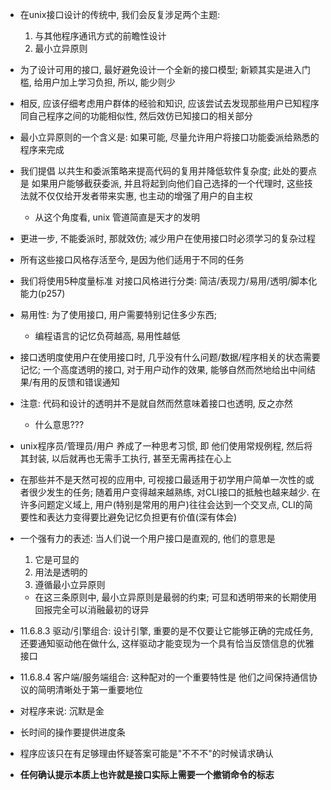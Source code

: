 + 在unix接口设计的传统中, 我们会反复涉足两个主题:
    1. 与其他程序通讯方式的前瞻性设计
    2. 最小立异原则

+ 为了设计可用的接口, 最好避免设计一个全新的接口模型; 新颖其实是进入门槛, 给用户加上学习负担, 所以, 能少则少

+ 相反, 应该仔细考虑用户群体的经验和知识, 应该尝试去发现那些用户已知程序同自己程序之间的功能相似性, 然后效仿已知接口的相关部分

+ 最小立异原则的一个含义是: 如果可能, 尽量允许用户将接口功能委派给熟悉的程序来完成

+ 我们提倡 以共生和委派策略来提高代码的复用并降低软件复杂度; 此处的要点是 如果用户能够截获委派, 并且将起到向他们自己选择的一个代理时, 这些技法就不仅仅给开发者带来实惠, 也主动的增强了用户的自主权
    + 从这个角度看, unix 管道简直是天才的发明

+ 更进一步, 不能委派时, 那就效仿; 减少用户在使用接口时必须学习的复杂过程

+ 所有这些接口风格存活至今, 是因为他们适用于不同的任务

+ 我们将使用5种度量标准 对接口风格进行分类: 简洁/表现力/易用/透明/脚本化能力(p257)

+ 易用性: 为了使用接口, 用户需要特别记住多少东西;
    + 编程语言的记忆负荷越高, 易用性越低

+ 接口透明度使用户在使用接口时, 几乎没有什么问题/数据/程序相关的状态需要记忆; 一个高度透明的接口, 对于用户动作的效果, 能够自然而然地给出中间结果/有用的反馈和错误通知

+ 注意: 代码和设计的透明并不是就自然而然意味着接口也透明, 反之亦然
    + 什么意思???

+ unix程序员/管理员/用户 养成了一种思考习惯, 即 他们使用常规例程, 然后将其封装, 以后就再也无需手工执行, 甚至无需再挂在心上

+ 在那些并不是天然可视的应用中, 可视接口最适用于初学用户简单一次性的或者很少发生的任务; 随着用户变得越来越熟练, 对CLI接口的抵触也越来越少. 在许多问题定义域上, 用户(特别是常用的用户)往往会达到一个交叉点, CLI的简要性和表达力变得要比避免记忆负担更有价值(深有体会)

+ 一个强有力的表述: 当人们说一个用户接口是直观的, 他们的意思是
    1. 它是可显的
    2. 用法是透明的
    3. 遵循最小立异原则
    + 在这三条原则中, 最小立异原则是最弱的约束; 可显和透明带来的长期使用回报完全可以消融最初的讶异

+ 11.6.8.3 驱动/引擎组合: 设计引擎, 重要的是不仅要让它能够正确的完成任务, 还要通知驱动他在做什么, 这样驱动才能变现为一个具有恰当反馈信息的优雅接口

+ 11.6.8.4 客户端/服务端组合: 这种配对的一个重要特性是 他们之间保持通信协议的简明清晰处于第一重要地位

+ 对程序来说: 沉默是金
+ 长时间的操作要提供进度条

+ 程序应该只在有足够理由怀疑答案可能是"不不不"的时候请求确认
+ **任何确认提示本质上也许就是接口实际上需要一个撤销命令的标志**


